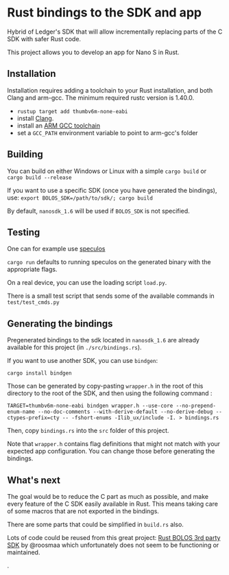 # Rust bindings to the SDK and app

Hybrid of Ledger's SDK that will allow incrementally replacing parts of the C SDK with safer Rust code.

This project allows you to develop an app for Nano S in Rust.

## Installation

Installation requires adding a toolchain to your Rust installation, and both Clang and arm-gcc.
The minimum required rustc version is 1.40.0.

- `rustup target add thumbv6m-none-eabi`
- install [Clang](http://releases.llvm.org/download.html).
- install an [ARM GCC toolchain](https://developer.arm.com/tools-and-software/open-source-software/developer-tools/gnu-toolchain/gnu-rm/downloads)
- set a `GCC_PATH` environment variable to point to arm-gcc's folder

## Building

You can build on either Windows or Linux with a simple `cargo build` or `cargo build --release`

If you want to use a specific SDK (once you have generated the bindings), use:
`export BOLOS_SDK=/path/to/sdk/; cargo build`

By default, `nanosdk_1.6` will be used if `BOLOS_SDK` is not specified.

## Testing

One can for example use [speculos](https://github.com/LedgerHQ/speculos)

`cargo run` defaults to running speculos on the generated binary with the appropriate flags.

On a real device, you can use the loading script `load.py`.

There is a small test script that sends some of the available commands in `test/test_cmds.py`

## Generating the bindings 

Pregenerated bindings to the sdk located in `nanosdk_1.6` are already available for this project (in `./src/bindings.rs`).

If you want to use another SDK, you can use `bindgen`: 

`cargo install bindgen`

Those can be generated by copy-pasting `wrapper.h` in the root of this directory to the root of the SDK, and then using the following command :

`TARGET=thumbv6m-none-eabi bindgen wrapper.h --use-core --no-prepend-enum-name --no-doc-comments --with-derive-default --no-derive-debug --ctypes-prefix=cty -- -fshort-enums -Ilib_ux/include -I. > bindings.rs`

Then, copy `bindings.rs` into the `src` folder of this project.

Note that `wrapper.h` contains flag definitions that might not match with your expected app configuration. You can change those before generating the bindings.

## What's next

The goal would be to reduce the C part as much as possible, and make every feature of the C SDK easily available in Rust. This means taking care of some macros that are not exported in the bindings.

There are some parts that could be simplified in `build.rs` also.

Lots of code could be reused from this great project: [Rust BOLOS 3rd party SDK](https://github.com/roosmaa/bolos-rs) by @roosmaa which unfortunately does not seem to be functioning or maintained. 

.